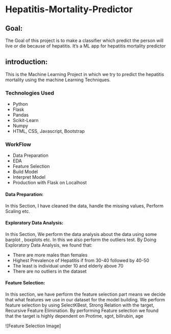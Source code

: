 # Hepatitis-Mortality-Predictor

## Goal: 
The Goal of this project is to make a classifier which predict the person will live or die because of hepatitis. It’s a ML app for hepatitis mortality predictor

## introduction: 
This is the Machine Learning Project in which we try to predict the hepatitis mortality using the machine Learning Techniques.

### Technologies Used

+	Python
+	Flask
+	Pandas 
+	Scikit-Learn
+	Numpy
+	HTML, CSS, Javascript, Bootstrap

### WorkFlow

+	Data Preparation
+	EDA
+	Feature Selection
+	Build Model
+	Interpret Model
+	Production with Flask on Localhost

#### Data Preparation:

In this Section, I have cleaned the data, handle the missing values, Perform Scaling etc.

#### Exploratory Data Analysis:

In this Section, We perform the data analysis about the data using some barplot , boxplots etc. In this we also perform the outliers test. 
By Doing Exploratory Data Analysis, we found that:


+	There are more males than females
+	 Highest Prevalence of Hepatitis if from 30-40 followed by 40-50
+	The least is individual under 10 and elderly above 70
+	There are no outliers in the dataset

#### Feature Selection:

In this section, we have perform the feature selection part means we decide that what features we use in our dataset for the model building. We perform feature selection by using SelectKBest, Strong Relation with the target,  Recursive Feature Elimination. 
By performing Feature selection we found that the target is highly dependent on Protime, sgot, bilirubin, age

![Feature Selection Image]

